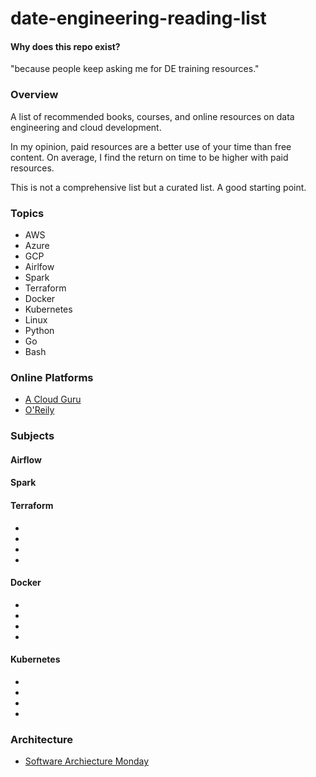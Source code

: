 # date-engineering-reading-list

#### Why does this repo exist?

"because people keep asking me for DE training resources."

### Overview

A list of recommended books, courses, and online resources on data engineering and cloud development.

In my opinion, paid resources are a better use of your time than free content. On average, I find the return on time to be higher with paid resources.

This is not a comprehensive list but a curated list. A good starting point.
### Topics


- AWS
- Azure
- GCP
- Airlfow
- Spark
- Terraform
- Docker
- Kubernetes
- Linux
- Python
- Go
- Bash

### Online Platforms

- [A Cloud Guru](https://acloudguru.com)
- [O'Reily](https://www.oreilly.com)


### Subjects


#### Airflow

#### Spark

#### Terraform

- 
-
-
- 


#### Docker

-
- 
-
-

#### Kubernetes

-
-
-
-


### Architecture

- [Software Archiecture Monday](https://www.youtube.com/watch?v=s0SurVWWYq8&list=PLdsOZAx8I5umhnn5LLTNJbFgwA3xbycar)